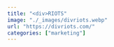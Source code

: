 ```yaml
---
title: "<div>RIOTS"
image: "./_images/divriots.webp"
url: "https://divriots.com/"
categories: ["marketing"]
---
```

